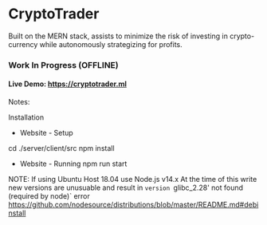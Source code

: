 # CryptoTrader
Built on the MERN stack, assists to minimize the risk of investing in crypto-currency while autonomously strategizing for profits.

### Work In Progress (OFFLINE)
#### Live Demo: https://cryptotrader.ml

Notes:

Installation

- Website - Setup

cd ./server/client/src
npm install

- Website - Running
npm run start


NOTE: If using Ubuntu Host 18.04 use Node.js v14.x
At the time of this write new versions are unusuable and result in
`version `glibc_2.28' not found (required by node)` error
https://github.com/nodesource/distributions/blob/master/README.md#debinstall
